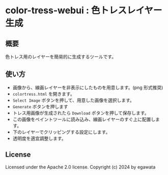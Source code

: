 # color-tress-webui : 色トレスレイヤー生成

## 概要

色トレス用のレイヤーを簡易的に生成するツールです。

## 使い方

- 画像から、線画レイヤーを非表示にしたものを用意します。(png 形式推奨)
- `colortress.html` を開きます。
- `Select Image` ボタンを押して、用意した画像を選択します。
- `Generate` ボタンを押します
- トレス用画像が生成されたら `Download` ボタンを押して保存します。
- この画像をペイントツールに読み込み、線画レイヤーのすぐ上に配置します。
- 下のレイヤーでクリッピングする設定にします。
- 透明度を適宜調整します。

## License

Licensed under the Apache 2.0 license. Copyright (c) 2024 by egawata
